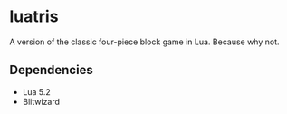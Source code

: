 # luatris
A version of the classic four-piece block game in Lua. Because why not.

## Dependencies
* Lua 5.2
* Blitwizard
